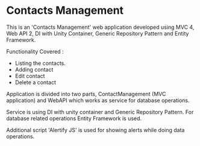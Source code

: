 # Contacts Management

This is an 'Contacts Management' web application developed using MVC 4, Web API 2, DI with Unity Container, Generic Repository Pattern and Entity Framework.

Functionality Covered :

- Listing the contacts.
- Adding contact
- Edit contact 
- Delete a contact

Application is divided into two parts, ContactManagement (MVC application) and WebAPI which works as service for database operations.

Service is using DI with unity container and Generic Repository Pattern. For database related operations Entity Framework is used.

Additional script 'Alertify JS' is used for showing alerts while doing data operations.
